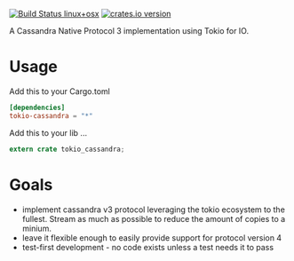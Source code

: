 [![Build Status linux+osx](https://travis-ci.org/nhellwig/tokio-cassandra.svg?branch=master)](https://travis-ci.org/nhellwig/tokio-cassandra)
[![crates.io version](https://img.shields.io/crates/v/tokio-cassandra.svg)](https://crates.io/crates/tokio-cassandra)

A Cassandra Native Protocol 3 implementation using Tokio for IO.

# Usage

Add this to your Cargo.toml
```toml
[dependencies]
tokio-cassandra = "*"
```

Add this to your lib ...
```Rust
extern crate tokio_cassandra;
```

# Goals
* implement cassandra v3 protocol leveraging the tokio ecosystem to the fullest. Stream as much as possible to reduce the amount of copies to a minium.
* leave it flexible enough to easily provide support for protocol version 4
* test-first development - no code exists unless a test needs it to pass
